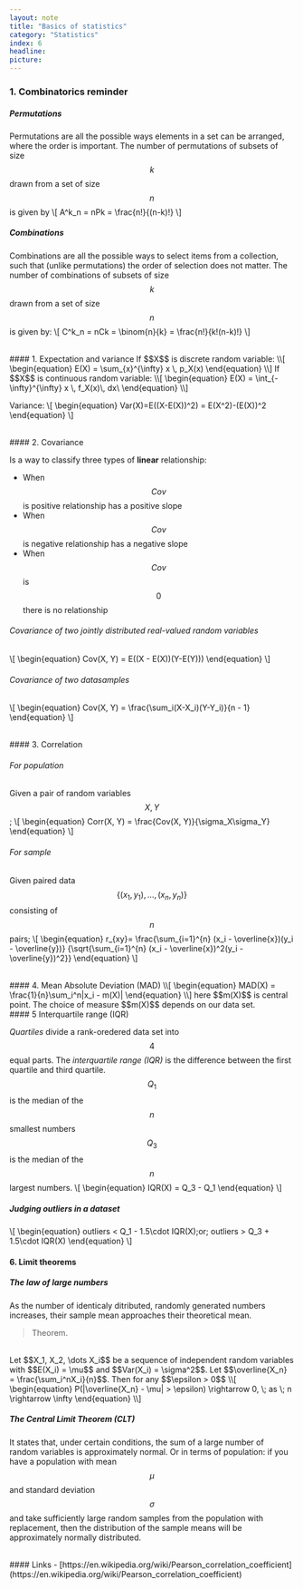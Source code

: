```yaml
---
layout: note
title: "Basics of statistics"
category: "Statistics"
index: 6
headline:
picture:
---
```

### 1. Combinatorics reminder

##### Permutations
Permutations are all the possible ways elements in a set can be arranged, where the order
is important.
The number of permutations of subsets of size $$k$$ drawn from a set of size $$n$$ is given by
\\[
    A^k_n = nPk = \frac{n!}{(n-k)!}
\\]

##### Combinations
Combinations are all the possible ways to select items from a collection, such that (unlike permutations) the order of selection does not matter.
The number of combinations of subsets of size $$k$$ drawn from a set of size $$n$$ is given by:
\\[
    C^k_n = nCk = \binom{n}{k} = \frac{n!}{k!(n-k)!}
\\]


<br>
#### 1. Expectation and variance
If $$X$$ is discrete random variable:
\\[
\begin{equation}
E(X) = \sum_{x}^{\infty} x \, p_X(x)
\end{equation}
\\]
If $$X$$ is continuous random variable:
\\[
\begin{equation}
E(X) = \int_{-\infty}^{\infty} x \, f_X(x)\, dx\
\end{equation}
\\]

Variance:
\\[
\begin{equation}
Var(X)=E((X-E(X))^2) = E(X^2)-(E(X))^2
\end{equation}
\\]


<br>
#### 2. Covariance

Is a way to classify three types of __linear__ relationship:

- When $$Cov$$ is positive relationship has a positive slope
- When $$Cov$$ is negative relationship has a negative slope
- When $$Cov$$ is $$0$$ there is no relationship

###### Covariance of two jointly distributed real-valued random variables
\\[
\begin{equation}
Cov(X, Y) = E((X - E(X))(Y-E(Y)))
\end{equation}
\\]

###### Covariance of two datasamples
\\[
\begin{equation}
Cov(X, Y) = \frac{\sum_i(X-X_i)(Y-Y_i)}{n - 1}
\end{equation}
\\]

<br>
#### 3. Correlation

###### For population
Given a pair of random variables $$X,Y$$; 
\\[
\begin{equation}
Corr(X, Y) = \frac{Cov(X, Y)}{\sigma_X\sigma_Y}
\end{equation}
\\]

###### For sample
Given paired data $$\{(x_1, y_1), \dots , (x_n , y_n)\}$$  consisting of $$n$$ pairs;
\\[
\begin{equation}
r_{xy}= \frac{\sum_{i=1}^{n} (x_i - \overline{x})(y_i - \overline{y})}
{\sqrt{\sum_{i=1}^{n} (x_i - \overline{x})^2(y_i - \overline{y})^2}}
\end{equation}
\\]

<br>
#### 4. Mean Absolute Deviation (MAD)
\\[
\begin{equation}
MAD(X) = \frac{1}{n}\sum_i^n|x_i - m(X)|
\end{equation}
\\]
here $$m(X)$$ is central point. The choice of measure $$m(X)$$ depends on our data set.

<br>
#### 5 Interquartile range (IQR)

_Quartiles_ divide a rank-oredered data set into $$4$$ equal parts.
The _interquartile range (IQR)_ is the difference between the first quartile and third quartile.
$$Q_1$$ is the median of the $$n$$ smallest numbers
$$Q_3$$ is the median of the $$n$$ largest numbers.
\\[
\begin{equation}
IQR(X) = Q_3 - Q_1
\end{equation}
\\]
##### Judging outliers in a dataset

\\[
\begin{equation}
outliers < Q_1 - 1.5\cdot IQR(X)\;or\; outliers > Q_3 + 1.5\cdot IQR(X)
\end{equation}
\\]
<br>
#### 6. Limit theorems

##### The law of large numbers
As the number of identicaly ditributed, randomly generated numbers increases, their sample mean approaches their theoretical mean.

> Theorem.
<br>
Let $$X_1, X_2, \dots X_i$$ be a sequence of independent random variables with $$E(X_i) = \mu$$ and $$Var(X_i) = \sigma^2$$.
Let $$\overline{X_n} = \frac{\sum_i^nX_i}{n}$$. Then for any $$\epsilon > 0$$
\\[
\begin{equation}
P(|\overline{X_n} - \mu| > \epsilon) \rightarrow 0, \; as \; n \rightarrow \infty
\end{equation}
\\]

##### The Central Limit Theorem (CLT)
 It states that, under certain conditions, the sum of a large number of random variables is approximately normal.
 Or in terms of population: if you have a population with mean $$\mu$$ and standard deviation $$\sigma$$ 
 and take sufficiently large random samples from the population with replacement, 
 then the distribution of the sample means will be approximately normally distributed.


<br>
#### Links
- [https://en.wikipedia.org/wiki/Pearson_correlation_coefficient](https://en.wikipedia.org/wiki/Pearson_correlation_coefficient)


